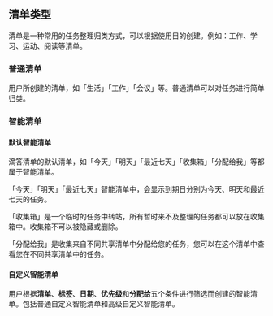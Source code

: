 ## 清单类型

清单是一种常用的任务整理归类方式，可以根据使用目的创建。例如：工作、学习、运动、阅读等清单。

### 普通清单

用户所创建的清单，如「生活」「工作」「会议」等。普通清单可以对任务进行简单归类。

### 智能清单

#### 默认智能清单

滴答清单的默认清单，如「今天」「明天」「最近七天」「收集箱」「分配给我」等都属于智能清单。

「今天」「明天」「最近七天」智能清单中，会显示到期日分别为今天、明天和最近七天的任务。

「收集箱」是一个临时的任务中转站，所有暂时来不及整理的任务都可以放在收集箱中。收集箱不可以被隐藏或删除。

「分配给我」是收集来自不同共享清单中分配给您的任务，您可以在这个清单中查看您在不同共享清单中的任务。

#### 自定义智能清单

用户根据**清单**、**标签**、**日期**、**优先级**和**分配给**五个条件进行筛选而创建的智能清单。包括普通自定义智能清单和高级自定义智能清单。

